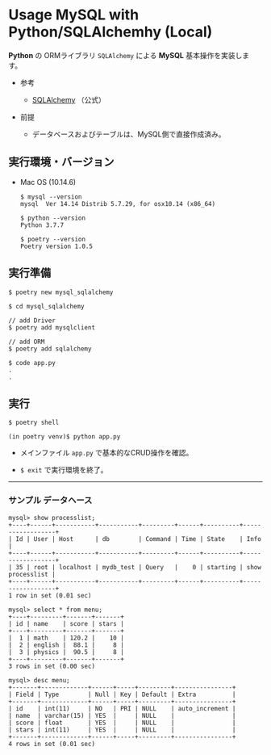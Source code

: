 # Usage MySQL with Python/SQLAlchemhy (Local)

__Python__ の ORMライブラリ `SQLAlchemy` による __MySQL__ 基本操作を実装します。

- 参考

  - [SQLAlchemy](https://www.sqlalchemy.org/) （公式）

- 前提

  - データベースおよびテーブルは、MySQL側で直接作成済み。

## 実行環境・バージョン

- Mac OS (10.14.6)

  ```
  $ mysql --version
  mysql  Ver 14.14 Distrib 5.7.29, for osx10.14 (x86_64)

  $ python --version
  Python 3.7.7

  $ poetry --version
  Poetry version 1.0.5
  ```

## 実行準備

```
$ poetry new mysql_sqlalchemy

$ cd mysql_sqlalchemy

// add Driver
$ poetry add mysqlclient

// add ORM
$ poetry add sqlalchemy

$ code app.py
.
.
```

## 実行

```
$ poetry shell

(in poetry venv)$ python app.py
```

- メインファイル `app.py` で基本的なCRUD操作を確認。

- `$ exit` で実行環境を終了。

---

### サンプル データヘース

```
mysql> show processlist;
+----+------+-----------+-----------+---------+------+----------+------------------+
| Id | User | Host      | db        | Command | Time | State    | Info             |
+----+------+-----------+-----------+---------+------+----------+------------------+
| 35 | root | localhost | mydb_test | Query   |    0 | starting | show processlist |
+----+------+-----------+-----------+---------+------+----------+------------------+
1 row in set (0.01 sec)

mysql> select * from menu;
+----+---------+-------+-------+
| id | name    | score | stars |
+----+---------+-------+-------+
|  1 | math    | 120.2 |    10 |
|  2 | english |  88.1 |     8 |
|  3 | physics |  90.5 |     8 |
+----+---------+-------+-------+
3 rows in set (0.00 sec)

mysql> desc menu;
+-------+-------------+------+-----+---------+----------------+
| Field | Type        | Null | Key | Default | Extra          |
+-------+-------------+------+-----+---------+----------------+
| id    | int(11)     | NO   | PRI | NULL    | auto_increment |
| name  | varchar(15) | YES  |     | NULL    |                |
| score | float       | YES  |     | NULL    |                |
| stars | int(11)     | YES  |     | NULL    |                |
+-------+-------------+------+-----+---------+----------------+
4 rows in set (0.01 sec)
```
